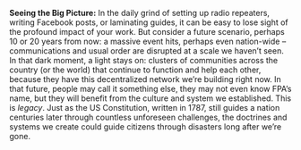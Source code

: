 **Seeing the Big Picture:** In the daily grind of setting up radio repeaters, writing Facebook posts, or laminating guides, it can be easy to lose sight of the profound impact of your work. But consider a future scenario, perhaps 10 or 20 years from now: a massive event hits, perhaps even nation-wide – communications and usual order are disrupted at a scale we haven’t seen. In that dark moment, a light stays on: clusters of communities across the country (or the world) that continue to function and help each other, because they have this decentralized network we’re building right now. In that future, people may call it something else, they may not even know FPA’s name, but they will benefit from the culture and system we established. This is _legacy_. Just as the US Constitution, written in 1787, still guides a nation centuries later through countless unforeseen challenges, the doctrines and systems we create could guide citizens through disasters long after we’re gone.